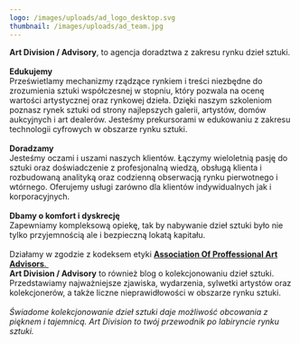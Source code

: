 ```yaml
---
logo: /images/uploads/ad_logo_desktop.svg
thumbnail: /images/uploads/ad_team.jpg
---
```

**Art Division / Advisory**, to agencja doradztwa z zakresu rynku dzieł sztuki.\
\
**Edukujemy**\
Prześwietlamy mechanizmy rządzące rynkiem i treści niezbędne do zrozumienia sztuki współczesnej w stopniu, który pozwala na ocenę wartości artystycznej oraz rynkowej dzieła. Dzięki naszym szkoleniom poznasz rynek sztuki od strony najlepszych galerii, artystów, domów aukcyjnych i art dealerów. Jesteśmy prekursorami w edukowaniu z zakresu technologii cyfrowych w obszarze rynku sztuki.\
\
**Doradzamy**\
Jesteśmy oczami i uszami naszych klientów. Łączymy wieloletnią pasję do sztuki oraz doświadczenie z profesjonalną wiedzą, obsługą klienta i rozbudowaną analityką oraz codzienną obserwacją rynku pierwotnego i wtórnego. Oferujemy usługi zarówno dla klientów indywidualnych jak i korporacyjnych.\
\
**Dbamy o komfort i dyskrecję**\
Zapewniamy kompleksową opiekę, tak by nabywanie dzieł sztuki było nie tylko przyjemnością ale i bezpieczną lokatą kapitału.\
\
Działamy w zgodzie z kodeksem etyki [**Association Of Proffessional Art Advisors**. ](https://www.artadvisors.org/association-of-professional-art-advisors-mission)\
**Art Division / Advisory** to również blog o kolekcjonowaniu dzieł sztuki. Przedstawiamy najważniejsze zjawiska, wydarzenia, sylwetki artystów oraz kolekcjonerów, a także liczne nieprawidłowości w obszarze rynku sztuki.\
\
*Świadome kolekcjonowanie dzieł sztuki daje możliwość obcowania z pięknem i tajemnicą. Art Division to twój przewodnik po labiryncie rynku sztuki.*